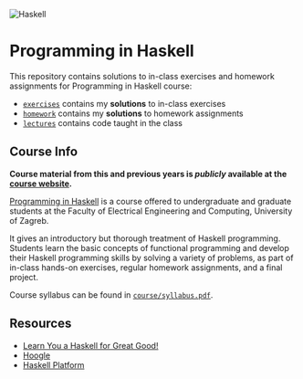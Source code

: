 ![Haskell](https://cdn.rawgit.com/vorillaz/devicons/ba75593f/!SVG/haskell.svg)

# Programming in Haskell
This repository contains solutions to in-class exercises and homework assignments for Programming in Haskell course:
- [`exercises`](exercises) contains my **solutions** to in-class exercises
- [`homework`](homework) contains my **solutions** to homework assignments
- [`lectures`](lectures/) contains code taught in the class

## Course Info
**Course material from this and previous years is *publicly* available at the [course website](https://www.fer.unizg.hr/predmet/puh/materijali).**

[Programming in Haskell](https://www.fer.unizg.hr/en/course/pih) is a course offered to undergraduate and graduate students at the Faculty of Electrical Engineering and Computing, University of Zagreb.

It gives an introductory but thorough treatment of Haskell programming. Students learn the basic concepts of functional programming and develop their Haskell programming skills by solving a variety of problems, as part of in-class hands-on exercises, regular homework assignments, and a final project.

Course syllabus can be found in [`course/syllabus.pdf`](course/syllabus.pdf).

## Resources
- [Learn You a Haskell for Great Good!](http://learnyouahaskell.com/chapters)
- [Hoogle](https://www.haskell.org/hoogle)
- [Haskell Platform](https://www.haskell.org/platform)

